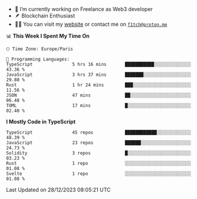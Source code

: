 - 🔭 I’m currently working on Freelance as Web3 developer
- 🪶 Blockchain Enthusiast
- 👨‍💻 You can visit my [website](https://f1tch.xyz) or contact me on [`f1tch@proton.me`](mailto:f1tch@proton.me)

<!--START_SECTION:waka-->
📊 **This Week I Spent My Time On** 

```text
🕑︎ Time Zone: Europe/Paris

💬 Programming Languages: 
TypeScript               5 hrs 16 mins       ███████████░░░░░░░░░░░░░░   43.36 % 
JavaScript               3 hrs 37 mins       ███████░░░░░░░░░░░░░░░░░░   29.80 % 
Rust                     1 hr 24 mins        ███░░░░░░░░░░░░░░░░░░░░░░   11.56 % 
JSON                     47 mins             ██░░░░░░░░░░░░░░░░░░░░░░░   06.48 % 
TOML                     17 mins             █░░░░░░░░░░░░░░░░░░░░░░░░   02.40 % 
```

**I Mostly Code in TypeScript** 

```text
TypeScript               45 repos            ████████████░░░░░░░░░░░░░   48.39 % 
JavaScript               23 repos            ██████░░░░░░░░░░░░░░░░░░░   24.73 % 
Solidity                 3 repos             █░░░░░░░░░░░░░░░░░░░░░░░░   03.23 % 
Rust                     1 repo              ░░░░░░░░░░░░░░░░░░░░░░░░░   01.08 % 
Svelte                   1 repo              ░░░░░░░░░░░░░░░░░░░░░░░░░   01.08 % 
```




 Last Updated on 28/12/2023 08:05:21 UTC
<!--END_SECTION:waka-->
